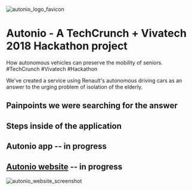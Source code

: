 ![autonio_logo_favicon](https://user-images.githubusercontent.com/9334646/40573048-204578d0-60bb-11e8-9b78-7c623e2cf1a7.png)

# Autonio - A TechCrunch + Vivatech 2018 Hackathon project

How autonomous vehicles can preserve the mobility of seniors. #TechCrunch #Vivatech #Hackathon

We've created a service using Renault's autonomous driving cars as an answer to the urging problem of isolation of the elderly.

## Painpoints we were searching for the answer

## Steps inside of the application

## Autonio app -- in progress

## [Autonio website](https://javpet.github.io/Autonio/) -- in progress

![autonio_website_screenshot](https://user-images.githubusercontent.com/9334646/40573028-a4a57950-60ba-11e8-9f13-79de7fa732ab.png)
